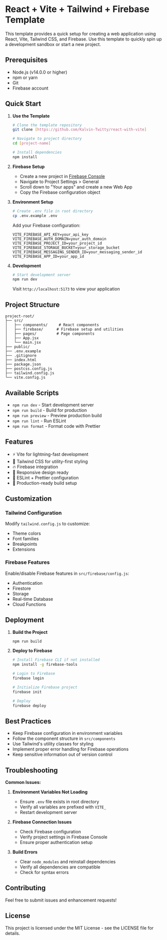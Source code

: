 # React + Vite + Tailwind + Firebase Template

This template provides a quick setup for creating a web application using React, Vite, Tailwind CSS, and Firebase. Use this template to quickly spin up a development sandbox or start a new project.

## Prerequisites

- Node.js (v14.0.0 or higher)
- npm or yarn
- Git
- Firebase account

## Quick Start

1. **Use the Template**
   ```bash
   # Clone the template repository
   git clone [https://github.com/Kalvin-Twitty/react-with-vite]
   
   # Navigate to project directory
   cd [project-name]
   
   # Install dependencies
   npm install
   ```

2. **Firebase Setup**
   - Create a new project in [Firebase Console](https://console.firebase.google.com/)
   - Navigate to Project Settings > General
   - Scroll down to "Your apps" and create a new Web App
   - Copy the Firebase configuration object

3. **Environment Setup**
   ```bash
   # Create .env file in root directory
   cp .env.example .env
   ```
   
   Add your Firebase configuration:
   ```env
   VITE_FIREBASE_API_KEY=your_api_key
   VITE_FIREBASE_AUTH_DOMAIN=your_auth_domain
   VITE_FIREBASE_PROJECT_ID=your_project_id
   VITE_FIREBASE_STORAGE_BUCKET=your_storage_bucket
   VITE_FIREBASE_MESSAGING_SENDER_ID=your_messaging_sender_id
   VITE_FIREBASE_APP_ID=your_app_id
   ```

4. **Development**
   ```bash
   # Start development server
   npm run dev
   ```
   Visit `http://localhost:5173` to view your application

## Project Structure

```
project-root/
├── src/
│   ├── components/     # React components
│   ├── firebase/      # Firebase setup and utilities
│   ├── pages/         # Page components
│   ├── App.jsx
│   └── main.jsx
├── public/
├── .env.example
├── .gitignore
├── index.html
├── package.json
├── postcss.config.js
├── tailwind.config.js
└── vite.config.js
```

## Available Scripts

- `npm run dev` - Start development server
- `npm run build` - Build for production
- `npm run preview` - Preview production build
- `npm run lint` - Run ESLint
- `npm run format` - Format code with Prettier

## Features

- ⚡️ Vite for lightning-fast development
- 🎨 Tailwind CSS for utility-first styling
- 🔥 Firebase integration
- 📱 Responsive design ready
- 🔧 ESLint + Prettier configuration
- 🚀 Production-ready build setup

## Customization

### Tailwind Configuration
Modify `tailwind.config.js` to customize:
- Theme colors
- Font families
- Breakpoints
- Extensions

### Firebase Features
Enable/disable Firebase features in `src/firebase/config.js`:
- Authentication
- Firestore
- Storage
- Real-time Database
- Cloud Functions

## Deployment

1. **Build the Project**
   ```bash
   npm run build
   ```

2. **Deploy to Firebase**
   ```bash
   # Install Firebase CLI if not installed
   npm install -g firebase-tools
   
   # Login to Firebase
   firebase login
   
   # Initialize Firebase project
   firebase init
   
   # Deploy
   firebase deploy
   ```

## Best Practices

- Keep Firebase configuration in environment variables
- Follow the component structure in `src/components`
- Use Tailwind's utility classes for styling
- Implement proper error handling for Firebase operations
- Keep sensitive information out of version control

## Troubleshooting

**Common Issues:**

1. **Environment Variables Not Loading**
   - Ensure `.env` file exists in root directory
   - Verify all variables are prefixed with `VITE_`
   - Restart development server

2. **Firebase Connection Issues**
   - Check Firebase configuration
   - Verify project settings in Firebase Console
   - Ensure proper authentication setup

3. **Build Errors**
   - Clear `node_modules` and reinstall dependencies
   - Verify all dependencies are compatible
   - Check for syntax errors

## Contributing

Feel free to submit issues and enhancement requests!

## License

This project is licensed under the MIT License - see the LICENSE file for details.
